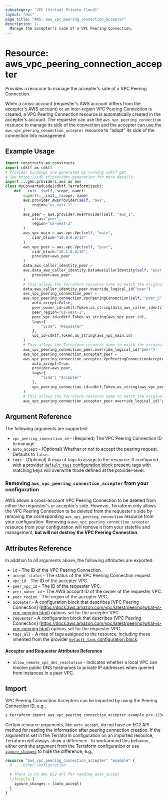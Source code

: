 ```yaml
---
subcategory: "VPC (Virtual Private Cloud)"
layout: "aws"
page_title: "AWS: aws_vpc_peering_connection_accepter"
description: |-
  Manage the accepter's side of a VPC Peering Connection.
---
```


# Resource: aws_vpc_peering_connection_accepter

Provides a resource to manage the accepter's side of a VPC Peering Connection.

When a cross-account (requester's AWS account differs from the accepter's AWS account) or an inter-region
VPC Peering Connection is created, a VPC Peering Connection resource is automatically created in the
accepter's account.
The requester can use the `aws_vpc_peering_connection` resource to manage its side of the connection
and the accepter can use the `aws_vpc_peering_connection_accepter` resource to "adopt" its side of the
connection into management.

## Example Usage

```python
import constructs as constructs
import cdktf as cdktf
# Provider bindings are generated by running cdktf get.
# See https://cdk.tf/provider-generation for more details.
import ...gen.providers.aws as aws
class MyConvertedCode(cdktf.TerraformStack):
    def __init__(self, scope, name):
        super().__init__(scope, name)
        aws.provider.AwsProvider(self, "aws",
            region="us-east-1"
        )
        aws_peer = aws.provider.AwsProvider(self, "aws_1",
            alias="peer",
            region="us-west-2"
        )
        aws_vpc_main = aws.vpc.Vpc(self, "main",
            cidr_block="10.0.0.0/16"
        )
        aws_vpc_peer = aws.vpc.Vpc(self, "peer",
            cidr_block="10.1.0.0/16",
            provider=aws_peer
        )
        data_aws_caller_identity_peer =
        aws.data_aws_caller_identity.DataAwsCallerIdentity(self, "peer_4",
            provider=aws_peer
        )
        # This allows the Terraform resource name to match the original name. You can remove the call if you don't need them to match.
        data_aws_caller_identity_peer.override_logical_id("peer")
        aws_vpc_peering_connection_peer =
        aws.vpc_peering_connection.VpcPeeringConnection(self, "peer_5",
            auto_accept=False,
            peer_owner_id=cdktf.Token.as_string(data_aws_caller_identity_peer.account_id),
            peer_region="us-west-2",
            peer_vpc_id=cdktf.Token.as_string(aws_vpc_peer.id),
            tags={
                "Side": "Requester"
            },
            vpc_id=cdktf.Token.as_string(aws_vpc_main.id)
        )
        # This allows the Terraform resource name to match the original name. You can remove the call if you don't need them to match.
        aws_vpc_peering_connection_peer.override_logical_id("peer")
        aws_vpc_peering_connection_accepter_peer =
        aws.vpc_peering_connection_accepter.VpcPeeringConnectionAccepterA(self, "peer_6",
            auto_accept=True,
            provider=aws_peer,
            tags={
                "Side": "Accepter"
            },
            vpc_peering_connection_id=cdktf.Token.as_string(aws_vpc_peering_connection_peer.id)
        )
        # This allows the Terraform resource name to match the original name. You can remove the call if you don't need them to match.
        aws_vpc_peering_connection_accepter_peer.override_logical_id("peer")
```

## Argument Reference

The following arguments are supported:

* `vpc_peering_connection_id` - (Required) The VPC Peering Connection ID to manage.
* `auto_accept` - (Optional) Whether or not to accept the peering request. Defaults to `false`.
* `tags` - (Optional) A map of tags to assign to the resource. If configured with a provider [`default_tags` configuration block](https://registry.terraform.io/providers/hashicorp/aws/latest/docs#default_tags-configuration-block) present, tags with matching keys will overwrite those defined at the provider-level.

### Removing `aws_vpc_peering_connection_accepter` from your configuration

AWS allows a cross-account VPC Peering Connection to be deleted from either the requester's or accepter's side.
However, Terraform only allows the VPC Peering Connection to be deleted from the requester's side
by removing the corresponding `aws_vpc_peering_connection` resource from your configuration.
Removing a `aws_vpc_peering_connection_accepter` resource from your configuration will remove it
from your statefile and management, **but will not destroy the VPC Peering Connection.**

## Attributes Reference

In addition to all arguments above, the following attributes are exported:

* `id` - The ID of the VPC Peering Connection.
* `accept_status` - The status of the VPC Peering Connection request.
* `vpc_id` - The ID of the accepter VPC.
* `peer_vpc_id` - The ID of the requester VPC.
* `peer_owner_id` - The AWS account ID of the owner of the requester VPC.
* `peer_region` - The region of the accepter VPC.
* `accepter` - A configuration block that describes [VPC Peering Connection]
(https://docs.aws.amazon.com/vpc/latest/peering/what-is-vpc-peering.html) options set for the accepter VPC.
* `requester` - A configuration block that describes [VPC Peering Connection]
(https://docs.aws.amazon.com/vpc/latest/peering/what-is-vpc-peering.html) options set for the requester VPC.
* `tags_all` - A map of tags assigned to the resource, including those inherited from the provider [`default_tags` configuration block](https://registry.terraform.io/providers/hashicorp/aws/latest/docs#default_tags-configuration-block).

#### Accepter and Requester Attributes Reference

* `allow_remote_vpc_dns_resolution` - Indicates whether a local VPC can resolve public DNS hostnames to
private IP addresses when queried from instances in a peer VPC.

## Import

VPC Peering Connection Accepters can be imported by using the Peering Connection ID, e.g.,

```sh
$ terraform import aws_vpc_peering_connection_accepter.example pcx-12345678
```

Certain resource arguments, like `auto_accept`, do not have an EC2 API method for reading the information after peering connection creation. If the argument is set in the Terraform configuration on an imported resource, Terraform will always show a difference. To workaround this behavior, either omit the argument from the Terraform configuration or use [`ignore_changes`](https://www.terraform.io/docs/configuration/meta-arguments/lifecycle.html#ignore_changes) to hide the difference, e.g.,

```terraform
resource "aws_vpc_peering_connection_accepter" "example" {
  # ... other configuration ...

  # There is no AWS EC2 API for reading auto_accept
  lifecycle {
    ignore_changes = [auto_accept]
  }
}
```

<!-- cache-key: cdktf-0.17.0-pre.15 input-0e973382c1a14daed2d9feea9a490b8b12227e574b67fc6ba9380f629bb44356 -->